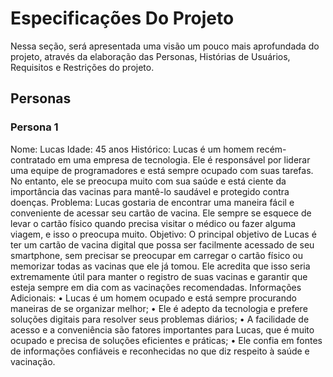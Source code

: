 # Especificações Do Projeto
Nessa seção, será apresentada uma visão um pouco mais aprofundada do projeto, através da elaboração das Personas, Histórias de Usuários, Requisitos e Restrições do projeto.

## Personas 

### Persona 1
Nome: Lucas
Idade: 45 anos
Histórico: Lucas é um homem recém-contratado em uma empresa de tecnologia. Ele é responsável por liderar uma equipe de programadores e está sempre ocupado com suas tarefas. No entanto, ele se preocupa muito com sua saúde e está ciente da importância das vacinas para mantê-lo saudável e protegido contra doenças.
Problema: Lucas gostaria de encontrar uma maneira fácil e conveniente de acessar seu cartão de vacina. Ele sempre se esquece de levar o cartão físico quando precisa visitar o médico ou fazer alguma viagem, e isso o preocupa muito. 
Objetivo: O principal objetivo de Lucas é ter um cartão de vacina digital que possa ser facilmente acessado de seu smartphone, sem precisar se preocupar em carregar o cartão físico ou memorizar todas as vacinas que ele já tomou. Ele acredita que isso seria extremamente útil para manter o registro de suas vacinas e garantir que esteja sempre em dia com as vacinações recomendadas. 
Informações Adicionais: 
•	Lucas é um homem ocupado e está sempre procurando maneiras de se organizar melhor;
•	Ele é adepto da tecnologia e prefere soluções digitais para resolver seus problemas diários; 
•	A facilidade de acesso e a conveniência são fatores importantes para Lucas, que é muito ocupado e precisa de soluções eficientes e práticas;
•	Ele confia em fontes de informações confiáveis e reconhecidas no que diz respeito à saúde e vacinação.



